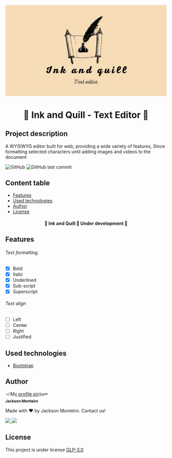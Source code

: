 <p align="center">
	<img src="./assets/ink_and_quill_banner.jpg" alt="Ink and quill banner">
</p>

<h1 align="center">📜 Ink and Quill - Text Editor 📜</h1>

## Project description
<p>
  A WYSIWYG editor built for web, providing a wide variety of features, Since formatting selected characters until adding images and videos to the document
</p>

![GitHub](https://img.shields.io/github/license/jacksonmonteiro/ink-and-quill-text-editor?style=flat-square) ![GitHub last commit](https://img.shields.io/github/last-commit/jacksonmonteiro/ink-and-quill-text-editor?style=flat-square)

## Content table
	
- [Features](#features)
- [Used technologies](#tech)
- [Author](#author)
- [License](#license)


<h4 align="center" >
	🚧 Ink and Quill 📜 Under development 🚧
</h4>

<h2 id="features">Features</h2>

<h6>Text formatting</h6>

- [x] Bold
- [x] Italic
- [x] Underlined
- [x] Sub-script
- [x] Superscript

<h6>Text align</h6>

- [ ] Left
- [ ] Center
- [ ] Right
- [ ] Justified

<h2 id="tech">Used technologies</h2>

- [Bootstrap](https://getbootstrap.com/)


<h2 id="author">Author</h2>

<a href="#">
	<img style="border-radius: 50%;" src="https://avatars1.githubusercontent.com/u/54756984?s=60&v=4" alt="My profile picture"/>
 	<br/>
	<sub><b>Jackson Monteiro</b></sub></a> 
 </a>

Made with ❤️ by Jackson Monteiro. Contact us!

<a href="https://www.linkedin.com/in/jackson-monteiro-716353199/" target="_blank">
	<img src="https://img.shields.io/badge/-Jackson-blue?style=flat-square&logo=Linkedin&logoColor=white">
</a>
<a href="mailto:infor.jackson324@gmail.com">
	<img src="https://img.shields.io/badge/-infor.jackson324@gmail.com-c14438?style=flat-square&logo=Gmail&logoColor=white">
</a>

<h2 id="license">License</h2>

This project is under license [GLP-3.0](https://github.com/JacksonMonteiro/ink-and-quill-text-editor/blob/main/LICENSE)
